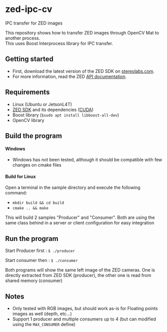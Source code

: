 # zed-ipc-cv
IPC transfer for ZED images 


This repository shows how to transfer ZED images through OpenCV Mat to another process.</br>
This uses Boost Interprocess library for IPC transfer. 


## Getting started

- First, download the latest version of the ZED SDK on [stereolabs.com](https://www.stereolabs.com).
- For more information, read the ZED [API documentation](https://www.stereolabs.com/developers/documentation/API/).


## Requirements 
- Linux (Ubuntu or JetsonL4T)
- [ZED SDK](https://www.stereolabs.com/developers/) and its dependencies ([CUDA](https://developer.nvidia.com/cuda-downloads))
- Boost library (` $sudo apt install libboost-all-dev `)
- OpenCV library


## Build the program

#### Windows
- Windows has not been tested, although it should be compatible with few changes on cmake files


#### Build for Linux

Open a terminal in the sample directory and execute the following command:

- `mkdir build && cd build` <br/>
- `cmake .. && make`<br/>

This will build 2 samples "Producer" and "Consumer". Both are using the same class behind in a server or client configuration for easy integration

## Run the program

Start Producer first : 
`$ ./producer`
<br/>

Start consumer then : 
`$ ./consumer`
<br/>

Both programs will show the same left image of the ZED cameras. One is directly extracted from ZED SDK (producer), the other one is read from shared memory (consumer)


## Notes
- Only tested with RGB images, but should work as-is for Floating points images as well (depth, etc...)<br/>
- Support 1 producer and multiple consumers up to 4 (but can modified using the `MAX_CONSUMER` define) <br/>

